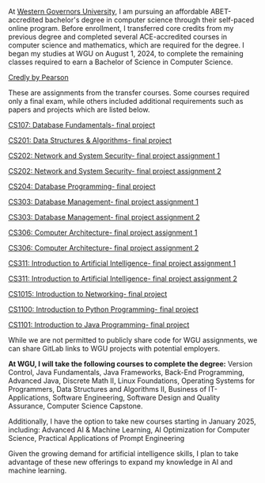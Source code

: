 At <a href="https://www.wgu.edu/online-it-degrees/computer-science.html" target="_blank">Western Governors University</a>, I am pursuing an affordable ABET-accredited bachelor's degree in computer science through their self-paced online program. Before enrollment, I transferred core credits from my previous degree and completed several ACE-accredited courses in computer science and mathematics, which are required for the degree. I began my studies at WGU on August 1, 2024, to complete the remaining classes required to earn a Bachelor of Science in Computer Science. 

[Credly by Pearson](https://www.credly.com/users/sarah-gillard.97831083)

These are assignments from the transfer courses. Some courses required only a final exam, while others included additional requirements such as papers and projects which are listed below.

[CS107: Database Fundamentals- final project](CS107_Database_Fundamentals.pdf)

[CS201: Data Structures & Algorithms- final project](cs201_Data_Structures_And_Algorithms_1.pdf)

[CS202: Network and System Security- final project assignment 1](CS202_assignment1_SarahGillard.pdf)

[CS202: Network and System Security- final project assignment 2](CS202_assignment2_SarahGillard.pdf)

[CS204: Database Programming- final project](CS204_Database_Programming.pdf)

[CS303: Database Management- final project assignment 1](CS303__Database_Management_Assignment1.pdf)

[CS303: Database Management- final project assignment 2](CS303__Database_Management_Assignment2.pdf)

[CS306: Computer Architecture- final project assignment 1](https://github.com/sngillard/WGU_Transfer_Courses/blob/240b7f549df0c2a96b64bd6b9f4cd35788dfc2fa/CS306_assignment%201_SarahGillard.pdf)

[CS306: Computer Architecture- final project assignment 2](https://github.com/sngillard/WGU_Transfer_Courses/blob/c7ff91290607b8b785fd864813cff599ac796a8f/CS306_assignment%202_SarahGillard.pdf)

[CS311: Introduction to Artificial Intelligence- final project assignment 1](CS311_assignment1_SarahGillard.pdf)

[CS311: Introduction to Artificial Intelligence- final project assignment 2](CS311_assignment2_SarahGillard.pdf)

[CS1015: Introduction to Networking- final project](CS1015_Intro_To_Networking.pdf)

[CS1100: Introduction to Python Programming- final project](CS1100_Intro_To_Python.pdf)

[CS1101: Introduction to Java Programming- final project](CS1101_Intro_To_Java.pdf)

While we are not permitted to publicly share code for WGU assignments, we can share GitLab links to WGU projects with potential employers.

<strong>At WGU, I will take the following courses to complete the degree:</strong>
Version Control, Java Fundamentals, Java Frameworks, Back-End Programming, Advanced Java, Discrete Math II, Linux Foundations, Operating Systems for Programmers, Data Structures and Algorithms II, Business of IT-Applications, Software Engineering, Software Design and Quality Assurance, Computer Science Capstone.

Additionally, I have the option to take new courses starting in January 2025, including:
Advanced AI & Machine Learning, AI Optimization for Computer Science, Practical Applications of Prompt Engineering

Given the growing demand for artificial intelligence skills, I plan to take advantage of these new offerings to expand my knowledge in AI and machine learning.



